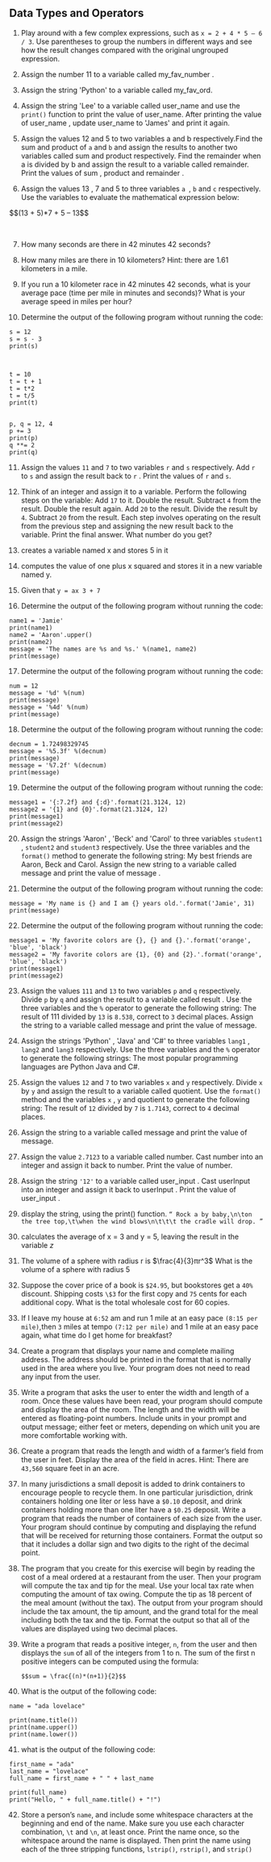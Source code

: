 ## Data Types and Operators


1. Play around with a few complex expressions, such as `x = 2 + 4 * 5 – 6 / 3`. Use parentheses to group the numbers in different ways and see how the result changes compared with the original ungrouped expression.

2. Assign the number 11 to a variable called my_fav_number .

3. Assign the string 'Python' to a variable called my_fav_ord.

4. Assign the string 'Lee' to a variable called user_name and use the `print()` function to print the value of user_name. After printing the value of user_name , update user_name to 'James' and print it again.

5. Assign the values 12 and 5 to two variables a and b respectively.Find the sum and product of `a` and `b` and assign the results to another two variables called sum and product respectively. Find the remainder when a is divided by b and assign the result to a variable called remainder. Print the values of sum , product and remainder .

6. Assign the values 13 , 7 and 5 to three variables `a `, `b` and `c` respectively. Use the variables to evaluate the mathematical expression below:

<p>$$(13 + 5)*7 + 5 – 13$$</p>
<br/>

7. How many seconds are there in 42 minutes 42 seconds?

8. How many miles are there in 10 kilometers? Hint: there are 1.61 kilometers in a mile.

9. If you run a 10 kilometer race in 42 minutes 42 seconds, what is your average pace (time per mile in minutes and seconds)? What is your average speed in miles per hour?

10. Determine the output of the following program without running the code:

```
s = 12 
s = s - 3
print(s)



t = 10 
t = t + 1 
t = t*2
t = t/5 
print(t)


p, q = 12, 4 
p += 3 
print(p) 
q **= 2 
print(q)
```

11. Assign the values `11` and `7` to two variables `r` and `s` respectively. Add `r` to `s` and assign the result back to `r` . Print the values of `r` and `s`.

12. Think of an integer and assign it to a variable. Perform the following steps on the variable:
Add `17` to it.
Double the result.
Subtract `4` from the result.
Double the result again.
Add `20` to the result.
Divide the result by `4`.
Subtract `20` from the result.
Each step involves operating on the result from the previous step and assigning the new result back to the variable.
Print the final answer. What number do you get?

13. creates a variable named x and stores 5 in it

14. computes the value of one plus x squared and stores it in a new variable named y.

15. Given that `y = ax 3 + 7`

16. Determine the output of the following program without running the code:
```
name1 = 'Jamie'
print(name1)
name2 = 'Aaron'.upper()
print(name2)
message = 'The names are %s and %s.' %(name1, name2)
print(message)
```

17. Determine the output of the following program without running the code:
```
num = 12
message = '%d' %(num)
print(message)
message = '%4d' %(num)
print(message) 
```

18. Determine the output of the following program without running the code:
```
decnum = 1.72498329745
message = '%5.3f' %(decnum)
print(message)
message = '%7.2f' %(decnum)
print(message)
```

19. Determine the output of the following program without running the code:
```
message1 = '{:7.2f} and {:d}'.format(21.3124, 12)
message2 = '{1} and {0}'.format(21.3124, 12)
print(message1)
print(message2)
```

20. Assign the strings 'Aaron' , 'Beck' and 'Carol' to three variables `student1` , `student2` and `student3` respectively.
Use the three variables and the `format()` method to generate the following string:
My best friends are Aaron, Beck and Carol.
Assign the new string to a variable called message and print the value of message .

21. Determine the output of the following program without running the code:
```
message = 'My name is {} and I am {} years old.'.format('Jamie', 31)
print(message) 
```

22. Determine the output of the following program without running the code:
```
message1 = 'My favorite colors are {}, {} and {}.'.format('orange', 'blue', 'black')
message2 = 'My favorite colors are {1}, {0} and {2}.'.format('orange', 'blue', 'black')
print(message1)
print(message2)
```

23. Assign the values `111` and `13` to two variables `p` and `q` respectively.
Divide `p` by `q` and assign the result to a variable called result .
Use the three variables and the `%` operator to generate the following string:
The result of 111 divided by `13` is `8.538`, correct to `3` decimal places.
Assign the string to a variable called message and print the value of message.


24. Assign the strings 'Python' , 'Java' and 'C#' to three variables `lang1` , `lang2` and `lang3` respectively. Use the three variables and the `%` operator to generate the following strings: The most popular programming languages are Python Java and C#.

25. Assign the values `12` and `7` to two variables `x` and `y` respectively.
Divide `x` by `y` and assign the result to a variable called quotient.
Use the `format()` method and the variables `x` , `y` and quotient to generate the following string:
The result of `12` divided by `7` is `1.7143`, correct to `4` decimal places.

26. Assign the string to a variable called message and print the value of message.

27. Assign the value `2.7123` to a variable called number. Cast number into an integer and assign it back to number. Print the value of number.

28. Assign the string `'12'` to a variable called user_input . Cast userInput into an integer and assign it back to userInput . Print the value of user_input .

29. display the string, using the print() function. ` “ Rock a by baby,\n\ton the tree top,\t\when the wind blows\n\t\t\t the cradle will drop. ” `

30. calculates the average of x = 3 and y = 5, leaving the result in the variable $z$

31. The volume of a sphere with radius r is $\frac{4}{3}πr^3$ What is the volume of a sphere with radius 5



32. Suppose the cover price of a book is `$24.95`, but bookstores get a `40%` discount. Shipping costs `\$3` for the first copy and `75` cents for each additional copy. What is the total wholesale cost for 60 copies.


33. If I leave my house at `6:52` am and run 1 mile at an easy pace `(8:15 per mile)`,then `3` miles at tempo `(7:12 per mile)` and 1 mile at an easy pace again, what time do I get home for breakfast?


34. Create a program that displays your name and complete mailing address. The address should be printed in the format that is normally used in the area where you live. Your program does not need to read any input from the user.


35. Write a program that asks the user to enter the width and length of a room. Once these values have been read, your program should compute and display the area of the room. The length and the width will be entered as floating-point numbers. Include units in your prompt and output message; either feet or meters, depending on which unit you are more comfortable working with.

36. Create a program that reads the length and width of a farmer’s field from the user in feet. Display the area of the field in acres. Hint: There are `43,560` square feet in an acre.


37. In many jurisdictions a small deposit is added to drink containers to encourage people to recycle them. In one particular jurisdiction, drink containers holding one liter or less have a `$0.10` deposit, and drink containers holding more than one liter have a `$0.25` deposit. Write a program that reads the number of containers of each size from the user. Your program should continue by computing and displaying the refund that will be received for returning those containers. Format the output so that it includes a dollar sign and two digits to the right of the decimal point.


38. The program that you create for this exercise will begin by reading the cost of a meal ordered at a restaurant from the user. Then your program will compute the tax and tip for the meal. Use your local tax rate when computing the amount of tax owing. Compute the tip as 18 percent of the meal amount (without the tax). The output from your program should include the tax amount, the tip amount, and the grand total for the meal including both the tax and the tip. Format the output so that all of the values are displayed using two decimal places.

39. Write a program that reads a positive integer, `n`, from the user and then displays the `sum` of all of the integers from 1 to n. The sum of the first n positive integers can be computed using the formula: <p>`$$sum = \frac{(n)*(n+1)}{2}$$`</p>

40. What is the output of the following code:
```
name = "ada lovelace"

print(name.title())
print(name.upper())
print(name.lower())
```
41. what is the output of the following code:
```
first_name = "ada"
last_name = "lovelace"
full_name = first_name + " " + last_name

print(full_name)
print("Hello, " + full_name.title() + "!")
```
42. Store a person’s `name`, and include some whitespace 
characters at the beginning and end of the name. Make sure you use each 
character combination, `\t` and `\n`, at least once.
Print the name once, so the whitespace around the name is displayed.
Then print the name using each of the three stripping functions, `lstrip()`, 
`rstrip()`, and `strip()`
 


